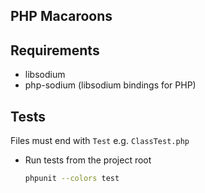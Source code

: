 ## PHP Macaroons

## Requirements

* libsodium
* php-sodium (libsodium bindings for PHP)

## Tests

Files must end with `Test` e.g. `ClassTest.php`

* Run tests from the project root

  ```bash
  phpunit --colors test
  ```
